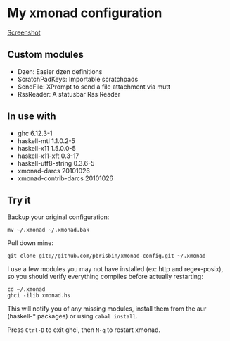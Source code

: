 # My xmonad configuration

[Screenshot](http://pbrisbin.com/static/screenshots/current_desktop.png)

## Custom modules

* Dzen: Easier dzen definitions
* ScratchPadKeys: Importable scratchpads
* SendFile: XPrompt to send a file attachment via mutt
* RssReader: A statusbar Rss Reader

## In use with

* ghc 6.12.3-1
* haskell-mtl 1.1.0.2-5
* haskell-x11 1.5.0.0-5
* haskell-x11-xft 0.3-17
* haskell-utf8-string 0.3.6-5
* xmonad-darcs 20101026
* xmonad-contrib-darcs 20101026

## Try it

Backup your original configuration:

    mv ~/.xmonad ~/.xmonad.bak

Pull down mine:

    git clone git://github.com/pbrisbin/xmonad-config.git ~/.xmonad

I use a few modules you may not have installed (ex: http and 
regex-posix), so you should verify everything compiles before actually 
restarting:

    cd ~/.xmonad
    ghci -ilib xmonad.hs

This will notify you of any missing modules, install them from the aur 
(haskell-* packages) or using `cabal install`.

Press `Ctrl-D` to exit ghci, then `M-q` to restart xmonad.
